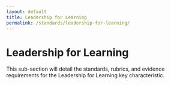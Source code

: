 ```yaml
---
layout: default
title: Leadership for Learning
permalink: /standards/leadership-for-learning/
---
```

# Leadership for Learning

This sub-section will detail the standards, rubrics, and evidence requirements for the Leadership for Learning key characteristic. 